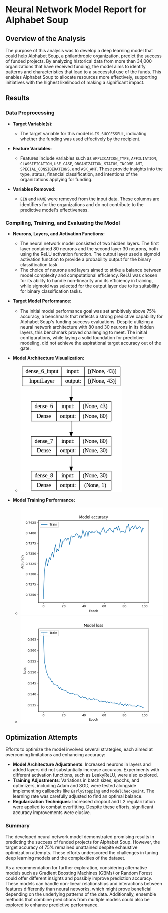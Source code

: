 # Neural Network Model Report for Alphabet Soup

## Overview of the Analysis

The purpose of this analysis was to develop a deep learning model that could help Alphabet Soup, a philanthropic organization, predict the success of funded projects. By analyzing historical data from more than 34,000 organizations that have received funding, the model aims to identify patterns and characteristics that lead to a successful use of the funds. This enables Alphabet Soup to allocate resources more effectively, supporting initiatives with the highest likelihood of making a significant impact.

## Results

### Data Preprocessing

- **Target Variable(s):**
  - The target variable for this model is `IS_SUCCESSFUL`, indicating whether the funding was used effectively by the recipient.

- **Feature Variables:**
  - Features include variables such as `APPLICATION_TYPE`, `AFFILIATION`, `CLASSIFICATION`, `USE_CASE`, `ORGANIZATION`, `STATUS`, `INCOME_AMT`, `SPECIAL_CONSIDERATIONS`, and `ASK_AMT`. These provide insights into the type, status, financial classification, and intentions of the organizations applying for funding.

- **Variables Removed:**
  - `EIN` and `NAME` were removed from the input data. These columns are identifiers for the organizations and do not contribute to the predictive model's effectiveness.

### Compiling, Training, and Evaluating the Model

- **Neurons, Layers, and Activation Functions:**
  - The neural network model consisted of two hidden layers. The first layer contained 80 neurons and the second layer 30 neurons, both using the ReLU activation function. The output layer used a sigmoid activation function to provide a probability output for the binary classification task.
  - The choice of neurons and layers aimed to strike a balance between model complexity and computational efficiency. ReLU was chosen for its ability to handle non-linearity and its efficiency in training, while sigmoid was selected for the output layer due to its suitability for binary classification tasks.

- **Target Model Performance:**
  - The initial model performance goal was set ambitively above 75% accuracy, a benchmark that reflects a strong predictive capability for Alphabet Soup's funding success evaluations. Despite utilizing a neural network architecture with 80 and 30 neurons in its hidden layers, this benchmark proved challenging to meet. The initial configurations, while laying a solid foundation for predictive modeling, did not achieve the aspirational target accuracy out of the gate.

  
- **Model Architecture Visualization:**
  - ![Model Architecture](model_architecture.png)

- **Model Training Performance:**
  - ![Model Accuracy](model_accuracy.png)
  - ![Model Loss](model_loss.png)

## Optimization Attempts

Efforts to optimize the model involved several strategies, each aimed at overcoming limitations and enhancing accuracy:

- **Model Architecture Adjustments**: Increased neurons in layers and added layers did not substantially increase accuracy. Experiments with different activation functions, such as LeakyReLU, were also explored.
- **Training Adjustments**: Variations in batch sizes, epochs, and optimizers, including Adam and SGD, were tested alongside implementing callbacks like `EarlyStopping` and `ModelCheckpoint`. The learning rate was carefully adjusted to find an optimal balance.
- **Regularization Techniques**: Increased dropout and L2 regularization were applied to combat overfitting. Despite these efforts, significant accuracy improvements were elusive.


### Summary

The developed neural network model demonstrated promising results in predicting the success of funded projects for Alphabet Soup. However, the target accuracy of 75% remained unattained despite exhaustive optimization attempts. These efforts underscored the challenges in tuning deep learning models and the complexities of the dataset.

As a recommendation for further exploration, considering alternative models such as Gradient Boosting Machines (GBMs) or Random Forest could offer different insights and possibly improve prediction accuracy. These models can handle non-linear relationships and interactions between features differently than neural networks, which might prove beneficial depending on the underlying patterns of the data. Additionally, ensemble methods that combine predictions from multiple models could also be explored to enhance predictive performance.








